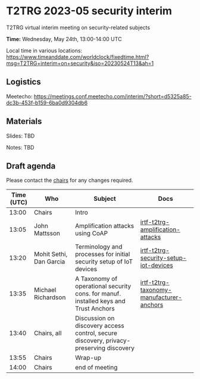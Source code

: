 # T2TRG 2023-05 security interim


T2TRG virtual interim meeting on security-related subjects

**Time:** Wednesday, May 24th, 13:00-14:00 UTC<br>

Local time in various locations:<br>
https://www.timeanddate.com/worldclock/fixedtime.html?msg=T2TRG+interim+on+security&iso=20230524T13&ah=1<br>


## Logistics

Meetecho: https://meetings.conf.meetecho.com/interim/?short=d5325a85-dc3b-453f-b159-6ba0d9304db6


## Materials

Slides: TBD

Notes: TBD

## Draft agenda

Please contact the [chairs][] for any changes required.

| Time (UTC) | Who                     | Subject                                                                                | Docs                                               |
| ---------- | --------------          | ----------------------------------------------------------------------------           | --------------------------------------------       |
|      13:00 | Chairs                  | Intro                                                                                  |                                                    |
|      13:05 | John Mattsson           | Amplification attacks using CoAP                                                       | [irtf-t2trg-amplification-attacks][coap-amp]       |
|      13:20 | Mohit Sethi, Dan Garcia | Terminology and processes for initial security setup of IoT devices                    | [irtf-t2trg-security-setup-iot-devices][sec]       |
|      13:35 | Michael Richardson      | A Taxonomy of operational security cons. for manuf. installed keys and Trust Anchors   | [irtf-t2trg-taxonomy-manufacturer-anchors][idevid] |
|      13:40 | Chairs, all             | Discussion on discovery access control, secure discovery, privacy-preserving discovery |                                                    |
|      13:55 | Chairs                  | Wrap-up                                                                                |                                                    |
|      14:00 | Chairs                  | end of meeting                                                                         |                                                    |

[chairs]: mailto:t2trg-chairs@irtf.org

[sec]: https://www.ietf.org/archive/id/draft-irtf-t2trg-security-setup-iot-devices-00.html
[coap-amp]: https://www.ietf.org/archive/id/draft-irtf-t2trg-amplification-attacks-02.html
[idevid]: https://www.ietf.org/archive/id/draft-irtf-t2trg-taxonomy-manufacturer-anchors-00.html
